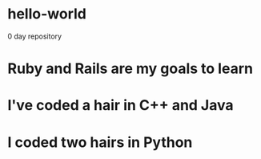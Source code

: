 # hello-world
0 day repository
# Ruby and Rails are my goals to learn
# I've coded a hair in C++ and Java
# I coded two hairs in Python

